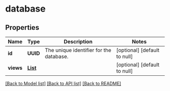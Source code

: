# database
## Properties

| Name | Type | Description | Notes |
|------------ | ------------- | ------------- | -------------|
| **id** | **UUID** | The unique identifier for the database. | [optional] [default to null] |
| **views** | [**List**](folder_view_min.md) |  | [optional] [default to null] |

[[Back to Model list]](../README.md#documentation-for-models) [[Back to API list]](../README.md#documentation-for-api-endpoints) [[Back to README]](../README.md)

